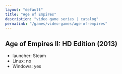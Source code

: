 ```yaml
---
layout: "default"
title: "Age of Empires"
description: "video game series | catalog"
permalink: "/games/video-games/age-of-empires"
---
```


## Age of Empires II: HD Edition (2013)

- launcher: Steam
- Linux: no
- Windows: yes
